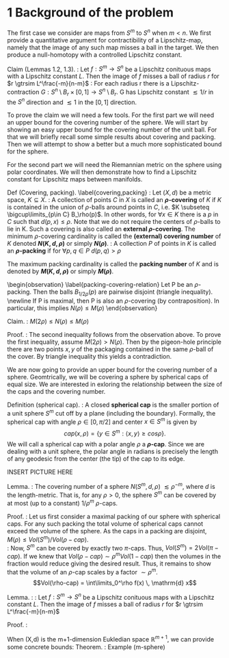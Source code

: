 # 1 Background of the problem

The first case we consider are maps from $S^m$ to $S^n$ when $m<n$. We first provide a quantitative argument for contractibility of a Lipschitz-map, namely that the image of any such map misses a ball in the target. We then produce a null-homotopy with a controlled Lipschitz constant.

Claim (Lemmas 1.2, 1.3).
: Let $f: S^m \rightarrow S^n$ be a Lipschitz conituous maps with a Lipschitz constant $L$. Then the image of $f$ misses a ball of radius $r$ for $r \gtrsim L^\frac{-m}{n-m}$
: For each radius r there is a Lipschitz-contraction $G: S^n \setminus B_r \times [0,1] \rightarrow S^n \setminus B_r$. G has Lipschitz constant $\lesssim 1/r$ in the $S^n$ direction and $\lesssim 1$ in the $[0,1]$ direction. 

To prove the claim we will need a few tools. For the first part we will need an upper bound for the covering number of the sphere. We will start by showing an easy upper bound for the covering number of the unit ball. For that we will briefly recall some simple results about covering and packing. Then we will attempt to show a better but a much more sophisticated bound for the sphere.

For the second part we will need the Riemannian metric on the sphere using polar coordinates. We will then demonstrate how to find a Lipschitz constant for Lipschitz maps between manifolds. 

Def (Covering, packing). \label{covering,packing}
: Let $(X,d)$ be a metric space, $K \subseteq X$. 
: A collection of points $C$ in $X$ is called an **$\rho$-covering** of $K$ 
if *K* is contained in the union of $\rho$-balls around points in $C$, i.e. $K  \subseteq \bigcup\limits_{p\in C} B_\rho(p)$. In other words, for $\forall x \in K$ there is a $p$ in $C$ such that $d(p,x)\leq\rho$. Note that we do not require the centers of $\rho$-balls to lie in K. Such a covering is also called an **external $\rho$-covering**.
The minimum $\rho$-covering cardinality is called the **(external) covering number** of $K$ denoted **$N(K,d,\rho)$** or simply **$N(\rho)$**.
: A collection *P* of points in *K* is called an **$\rho$-packing** if for $\forall p, q \in P$ $d(p,q)>\rho$ 

<!---
the set ${B_\rho(x)}$ is pairwise disjoint.
That is, $d(x,y) > 2\rho$ 
is this correct? what if the subspace is curved? 
Such as is the case with the sphere and a eukledian metric?
-->
The maximum packing cardinality is called the **packing number** of *K* and is denoted by  **$M(K,d,\rho)$** or simply **$M(\rho)$**.

\begin{observation} \label{packing-covering-relation}
Let P be an $\rho$-packing. Then the balls ${B_{1/2\rho}(p)}$ are pairwise disjoint (triangle inequality). \newline 
If P is maximal, then P is also an $\rho$-covering (by contraposition). In particular, this implies $N(\rho) \leq M(\rho)$
\end{observation}

Claim. 
: $M(2\rho) \leq  N(\rho) \leq M(\rho)$

Proof. 
: The second inequality follows from the observation above. To prove the first inequality, assume $M(2\rho)>N(\rho)$. Then by the pigeon-hole principle there are two points $x,y$ of the packaging contained in the same $\rho$-ball of the cover. By triangle inequality this yields a contradiction.

We are now going to provide an upper bound for the covering number of a sphere. Geomtrically, we will be covering a sphere by spherical caps of equal size. We are interested in exloring the relationship between the size of the caps and the covering number.

Definition (spherical cap).
: A closed **spherical cap** is the smaller portion of a unit sphere $S^m$ cut off by a plane (including the boundary). Formally, the spherical cap with angle $\rho \in [0, \pi/2]$ and center $x \in S^m$ is given by $$cap(x,\rho) = \{y \in S^m: \langle x,y \rangle \geq cos\rho\}.$$ We will call a spherical cap with a polar angle $\rho$ a **$\rho$-cap**. Since we are dealing with a unit sphere, the polar angle in radians is precisely the length of any geodesic from the center (the tip) of the cap to its edge.

INSERT PICTURE HERE

Lemma.
: The covering number of a sphere $N(S^m,d,\rho)$ $\lesssim \rho^{-m}$, where $d$ is the length-metric. That is, for any $\rho>0$, the sphere $S^m$ can be covered by at most (up to a constant) $1/\rho^m$ $\rho$-caps.

Proof.
: Let us first consider a maximal packing of our sphere with spherical caps. For any such packing the total volume of spherical caps cannot exceed the volume of the sphere. As the caps in a packing are disjoint, $M(\rho) \leq Vol(S^m) / Vol(\rho-cap)$.  
: Now, $S^m$ can be covered by exactly two $\pi$-caps. Thus, $Vol(S^m)=2Vol(\pi-cap)$. If we knew that $Vol(\rho-cap) \sim \rho^m Vol(1-cap)$ then the volumes in the fraction would reduce giving the desired result. Thus, it remains to show that the volume of an $\rho$-cap scales by a factor $\sim \rho^m$.  
$$Vol(\rho-cap) = \int\limits_0^\rho f(x) \, \mathrm{d} x$$

Lemma.
: : Let $f: S^m \rightarrow S^n$ be a Lipschitz conituous maps with a Lipschitz constant $L$. Then the image of $f$ misses a ball of radius $r$ for $r \gtrsim L^\frac{-m}{n-m}$

Proof.
: 

When (X,d) is the m+1-dimension Eukledian space $\mathbb{R}^{m+1}$, we can provide some concrete bounds:
Theorem.
: 
Example (m-sphere)
